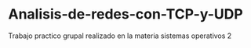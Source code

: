 # Analisis-de-redes-con-TCP-y-UDP
Trabajo practico grupal realizado en la materia sistemas operativos 2
